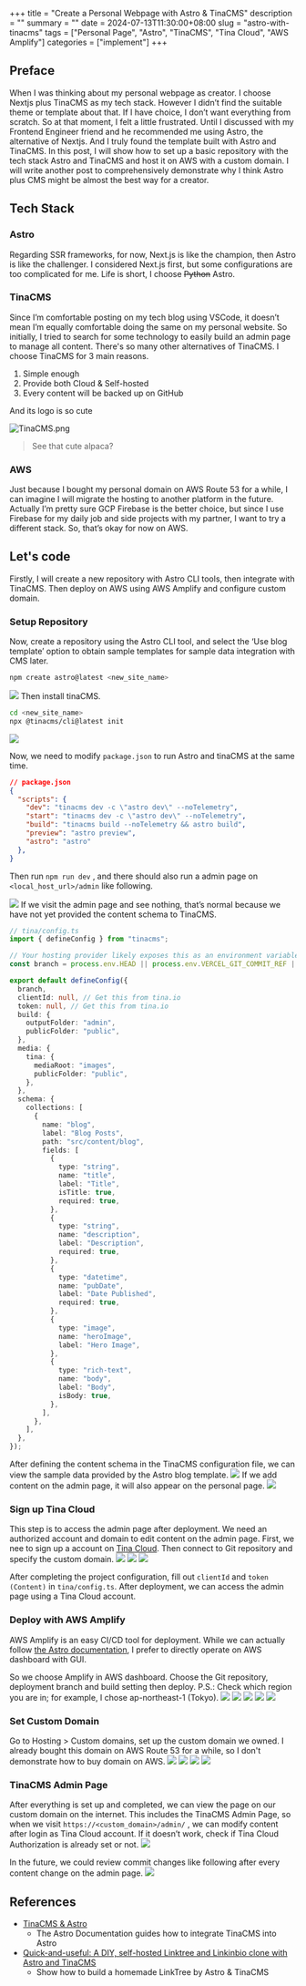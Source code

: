 +++
title = "Create a Personal Webpage with Astro & TinaCMS"
description = ""
summary = ""
date = 2024-07-13T11:30:00+08:00
slug = "astro-with-tinacms"
tags = ["Personal Page", "Astro", "TinaCMS", "Tina Cloud", "AWS Amplify"]
categories = ["implement"]
+++
## Preface

When I was thinking about my personal webpage as creator. I choose Nextjs plus TinaCMS as my tech stack. However I didn’t find the suitable theme or template about that.
If I have choice, I don’t want everything from scratch. So at that moment, I felt a little frustrated. Until I discussed with my Frontend Engineer friend and he recommended me using Astro, the alternative of Nextjs. And I truly found the template built with Astro and TinaCMS.
In this post, I will show how to set up a basic repository with the tech stack Astro and TinaCMS and host it on AWS with a custom domain.
I will write another post to comprehensively demonstrate why I think Astro plus CMS might be almost the best way for a creator.

## Tech Stack

### Astro

Regarding SSR frameworks, for now, Next.js is like the champion, then Astro is like the challenger. I considered Next.js first, but some configurations are too complicated for me. Life is short, I choose ~~Python~~ Astro.

### TinaCMS

Since I’m comfortable posting on my tech blog using VSCode, it doesn’t mean I’m equally comfortable doing the same on my personal website. So initially, I tried to search for some technology to easily build an admin page to manage all content. There's so many other alternatives of TinaCMS. I choose TinaCMS for 3 main reasons.

1. Simple enough
2. Provide both Cloud & Self-hosted
3. Every content will be backed up on GitHub

And its logo is so cute

![TinaCMS.png](files/tinacms.png)

> See that cute alpaca?

### AWS

Just because I bought my personal domain on AWS Route 53 for a while, I can imagine I will migrate the hosting to another platform in the future. Actually I’m pretty sure GCP Firebase is the better choice, but since I use Firebase for my daily job and side projects with my partner, I want to try a different stack. So, that’s okay for now on AWS.

## Let's code

Firstly, I will create a new repository with Astro CLI tools, then integrate with TinaCMS. Then deploy on AWS using AWS Amplify and configure custom domain.

### Setup Repository

Now, create a repository using the Astro CLI tool, and select the ‘Use blog template’ option to obtain sample templates for sample data integration with CMS later.

```bash
npm create astro@latest <new_site_name>
```

![](files/npm-create-astro-project-initialization.png)
Then install tinaCMS.

```bash
cd <new_site_name>
npx @tinacms/cli@latest init

```

![](files/terminal-tinacms-initialization.png)

Now, we need to modify `package.json` to run Astro and tinaCMS at the same time.

```json
// package.json
{
  "scripts": {
    "dev": "tinacms dev -c \"astro dev\" --noTelemetry",
    "start": "tinacms dev -c \"astro dev\" --noTelemetry",
    "build": "tinacms build --noTelemetry && astro build",
    "preview": "astro preview",
    "astro": "astro"
  },
}
```

Then run `npm run dev` , and there should also run a admin page on `<local_host_url>/admin` like following.

![](files/tina-local-mode-dashboard.png)
If we visit the admin page and see nothing, that’s normal because we have not yet provided the content schema to TinaCMS.

```typescript
// tina/config.ts
import { defineConfig } from "tinacms";

// Your hosting provider likely exposes this as an environment variable
const branch = process.env.HEAD || process.env.VERCEL_GIT_COMMIT_REF || "main";

export default defineConfig({
  branch,
  clientId: null, // Get this from tina.io
  token: null, // Get this from tina.io
  build: {
    outputFolder: "admin",
    publicFolder: "public",
  },
  media: {
    tina: {
      mediaRoot: "images",
      publicFolder: "public",
    },
  },
  schema: {
    collections: [
      {
        name: "blog",
        label: "Blog Posts",
        path: "src/content/blog",
        fields: [
          {
            type: "string",
            name: "title",
            label: "Title",
            isTitle: true,
            required: true,
          },
          {
            type: "string",
            name: "description",
            label: "Description",
            required: true,
          },
          {
            type: "datetime",
            name: "pubDate",
            label: "Date Published",
            required: true,
          },
          {
            type: "image",
            name: "heroImage",
            label: "Hero Image",
          },
          {
            type: "rich-text",
            name: "body",
            label: "Body",
            isBody: true,
          },
        ],
      },
    ],
  },
});
```

After defining the content schema in the TinaCMS configuration file, we can view the sample data provided by the Astro blog template.
![](files/blog-posts-dashboard.png)
If we add content on the admin page, it will also appear on the personal page.
![](files/blog-posts-overview.png)

### Sign up Tina Cloud

This step is to access the admin page after deployment. We need an authorized account and domain to edit content on the admin page.
First, we nee to sign up a account on [Tina Cloud](https://app.tina.io/). Then connect to Git repository and specify the custom domain.
![](files/create-project-github-tina-starter.png)
![](files/tina-cloud-new-project-setup.png)
![](files/configuration-settings-persona.png)

After completing the project configuration, fill out `clientId` and `token (Content)` in `tina/config.ts`. After deployment, we can access the admin page using a Tina Cloud account.

### Deploy with AWS Amplify

AWS Amplify is an easy CI/CD tool for deployment. While we can actually follow [the Astro documentation](https://docs.astro.build/en/guides/deploy/aws/), I prefer to directly operate on AWS dashboard with GUI.

So we choose Amplify in AWS dashboard. Choose the Git repository, deployment branch and build setting then deploy.
P.S.: Check which region you are in; for example, I chose ap-northeast-1 (Tokyo).
![](files/start-building-with-amplify.png)
![](files/add-repository-and-branch.png)
![](files/app-settings-build-settings.png)
![](files/review-deployment-settings.png)
![](files/deployment-details.png)

### Set Custom Domain

Go to Hosting > Custom domains, set up the custom domain we owned. I already bought this domain on AWS Route 53 for a while, so I don't demonstrate how to buy domain on AWS.
![](files/add-domain-configuration.png)
![](files/custom-domain-setup.png)
![](files/add-subdomains-records-dns-provider.png)
![](files/custom-domains-configuration.png)

### TinaCMS Admin Page

After everything is set up and completed, we can view the page on our custom domain on the internet. This includes the TinaCMS Admin Page, so when we visit `https://<custom_domain>/admin/` , we can modify content after login as Tina Cloud account. If it doesn’t work, check if Tina Cloud Authorization is already set or not.
![](files/configuration-persona-project.png)

In the future, we could review commit changes like following after every content change on the admin page.
![](files/reddit-post-screenshot.png)

## References

- [TinaCMS & Astro](https://docs.astro.build/de/guides/cms/tina-cms/)
  - The Astro Documentation guides how to integrate TinaCMS into Astro
- [Quick-and-useful: A DIY, self-hosted Linktree and Linkinbio clone with Astro and TinaCMS](https://darko.io/posts/linktree-and-linkinbio-clone-with-astro-and-tinacms)
  - Show how to build a homemade LinkTree by Astro & TinaCMS
